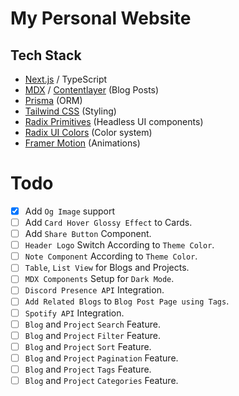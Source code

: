 # My Personal Website

## Tech Stack

- [Next.js](nextjs.org) / TypeScript
- [MDX](https://mdxjs.com) / [Contentlayer](https://contentlayer.dev/) (Blog Posts)
- [Prisma](https://www.prisma.io) (ORM)
- [Tailwind CSS](https://tailwindcss.com) (Styling)
- [Radix Primitives](https://www.radix-ui.com/primitives) (Headless UI components)
- [Radix UI Colors](https://www.radix-ui.com/colors) (Color system)
- [Framer Motion](https://www.framer.com/motion/) (Animations)

# Todo

- [x] Add `Og Image` support
- [ ] Add `Card Hover Glossy Effect` to Cards.
- [ ] Add `Share Button` Component.
- [ ] `Header Logo` Switch According to `Theme Color`.
- [ ] `Note Component` According to `Theme Color`.
- [ ] `Table`, `List View` for Blogs and Projects.
- [ ] `MDX Components` Setup for `Dark Mode`.
- [ ] `Discord Presence API` Integration.
- [ ] `Add Related Blogs` to `Blog Post Page using Tags`.
- [ ] `Spotify API` Integration.
- [ ] `Blog` and `Project` `Search` Feature.
- [ ] `Blog` and `Project` `Filter` Feature.
- [ ] `Blog` and `Project` `Sort` Feature.
- [ ] `Blog` and `Project` `Pagination` Feature.
- [ ] `Blog` and `Project` `Tags` Feature.
- [ ] `Blog` and `Project` `Categories` Feature.
